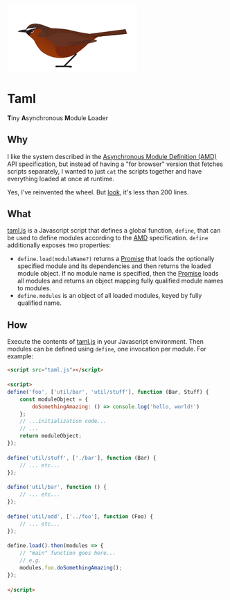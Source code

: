 <img src="garrulax-cachinnans.svg" width="300"/>

Taml
====
**T**iny **A**synchronous **M**odule **L**oader

Why
---
I like the system described in the [Asynchronous Module Definition (AMD)][1]
API specification, but instead of having a "for browser" version that
fetches scripts separately, I wanted to just `cat` the scripts together and
have everything loaded at once at runtime.

Yes, I've reinvented the wheel.  But [look][2], it's less than 200 lines.

What
----
[taml.js](taml.js) is a Javascript script that defines a global function,
`define`, that can be used to define modules according to the [AMD][1]
specification.  `define` additionally exposes two properties:

- `define.load(moduleName?)` returns a [Promise][3] that loads the optionally
  specified module and its dependencies and then returns the loaded module
  object.  If no module name is specified, then the [Promise][3] loads all
  modules and returns an object mapping fully qualified module names to
  modules.
- `define.modules` is an object of all loaded modules, keyed by fully qualified
  name.

How
---
Execute the contents of [taml.js][2] in your Javascript environment.  Then
modules can be defined using `define`, one invocation per module.  For example:
```html
<script src="taml.js"></script>

<script>
define('foo', ['util/bar', 'util/stuff'], function (Bar, Stuff) {
    const moduleObject = {
        doSomethingAmazing: () => console.log('hello, world!')
    };
    // ...initialization code...
    // ...
    return moduleObject; 
});

define('util/stuff', ['./bar'], function (Bar) {
    // ... etc...
});

define('util/bar', function () {
    // ... etc...
});

define('util/odd', ['../foo'], function (Foo) {
    // ... etc...
});

define.load().then(modules => {
    // "main" function goes here...
    // e.g.
    modules.foo.doSomethingAmazing();
});

</script>
```

[1]: https://github.com/amdjs/amdjs-api/blob/master/AMD.md
[2]: taml.js
[3]: https://developer.mozilla.org/en-US/docs/Web/JavaScript/Reference/Global_Objects/Promise